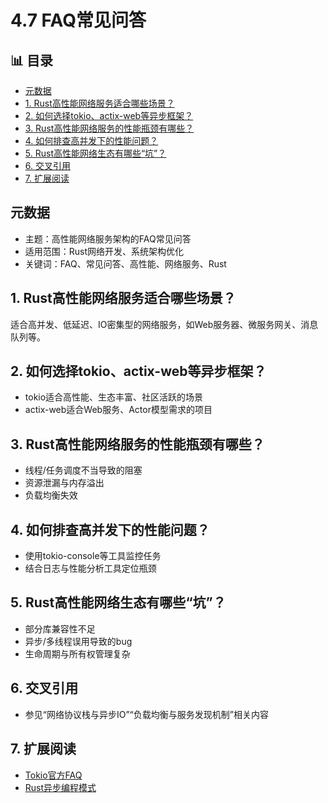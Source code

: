 ﻿# 4.7 FAQ常见问答


## 📊 目录

- [元数据](#元数据)
- [1. Rust高性能网络服务适合哪些场景？](#1-rust高性能网络服务适合哪些场景)
- [2. 如何选择tokio、actix-web等异步框架？](#2-如何选择tokioactix-web等异步框架)
- [3. Rust高性能网络服务的性能瓶颈有哪些？](#3-rust高性能网络服务的性能瓶颈有哪些)
- [4. 如何排查高并发下的性能问题？](#4-如何排查高并发下的性能问题)
- [5. Rust高性能网络生态有哪些“坑”？](#5-rust高性能网络生态有哪些坑)
- [6. 交叉引用](#6-交叉引用)
- [7. 扩展阅读](#7-扩展阅读)


## 元数据

- 主题：高性能网络服务架构的FAQ常见问答
- 适用范围：Rust网络开发、系统架构优化
- 关键词：FAQ、常见问答、高性能、网络服务、Rust

## 1. Rust高性能网络服务适合哪些场景？

适合高并发、低延迟、IO密集型的网络服务，如Web服务器、微服务网关、消息队列等。

## 2. 如何选择tokio、actix-web等异步框架？

- tokio适合高性能、生态丰富、社区活跃的场景
- actix-web适合Web服务、Actor模型需求的项目

## 3. Rust高性能网络服务的性能瓶颈有哪些？

- 线程/任务调度不当导致的阻塞
- 资源泄漏与内存溢出
- 负载均衡失效

## 4. 如何排查高并发下的性能问题？

- 使用tokio-console等工具监控任务
- 结合日志与性能分析工具定位瓶颈

## 5. Rust高性能网络生态有哪些“坑”？

- 部分库兼容性不足
- 异步/多线程误用导致的bug
- 生命周期与所有权管理复杂

## 6. 交叉引用

- 参见“网络协议栈与异步IO”“负载均衡与服务发现机制”相关内容

## 7. 扩展阅读

- [Tokio官方FAQ](https://tokio.rs/faq)
- [Rust异步编程模式](https://rust-lang.github.io/async-book/)
